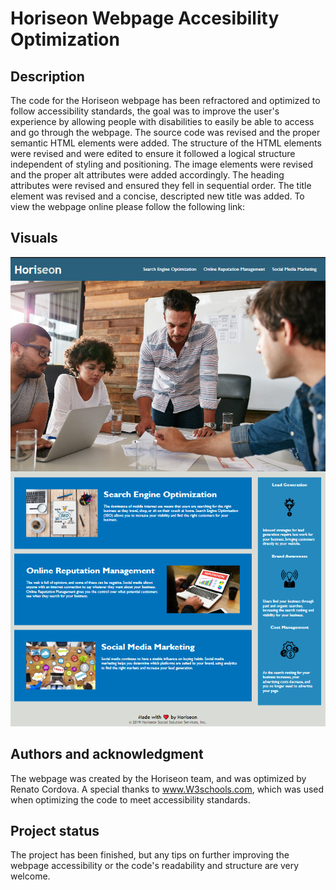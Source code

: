 # Horiseon Webpage Accesibility Optimization

## Description

The code for the Horiseon webpage has been refractored and optimized to follow accessibility standards, the goal was to improve the user's experience by allowing people with disabilities to easily be able to access and go through the webpage.
The source code was revised and the proper semantic HTML elements were added.
The structure of the HTML elements were revised and were edited to ensure it followed a logical structure independent of styling and positioning.
The image elements were revised and the proper alt attributes were added accordingly.
The heading attributes were revised and ensured they fell in sequential order.
The title element was revised and a concise, descripted new title was added.
To view the webpage online please follow the following link:

## Visuals

![Screenshot of the Horiseon Marketing Agency's webpage](/Develop/assets/images/Webpage-Screenshot.png)

## Authors and acknowledgment

The webpage was created by the Horiseon team, and was optimized by Renato Cordova. A special thanks to www.W3schools.com, which was used when optimizing the code to meet accessibility standards.

## Project status

The project has been finished, but any tips on further improving the webpage accessibility or the code's readability and structure are very welcome.
